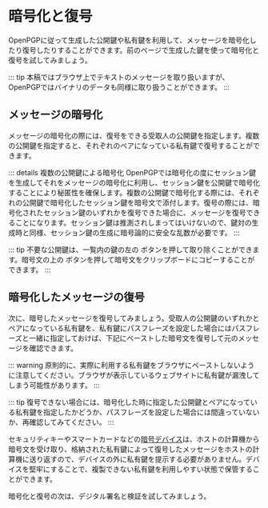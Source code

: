 # 暗号化と復号
OpenPGPに従って生成した公開鍵や私有鍵を利用して、メッセージを暗号化したり復号したりすることができます。前のページで生成した鍵を使って暗号化と復号を試してみましょう。

::: tip
本稿ではブラウザ上でテキストのメッセージを取り扱いますが、OpenPGPではバイナリのデータも同様に取り扱うことができます。
:::

## メッセージの暗号化
メッセージの暗号化の際には、復号をできる受取人の公開鍵を指定します。複数の公開鍵を指定すると、それぞれのペアになっている私有鍵で復号することができます。

::: details 複数の公開鍵による暗号化
OpenPGPでは暗号化の度にセッション鍵を生成してそれをメッセージの暗号化に利用し、セッション鍵を公開鍵で暗号化することにより秘匿性を確保します。複数の公開鍵で暗号化する際には、それぞれの公開鍵で暗号化したセッション鍵を暗号文で添付します。復号の際には、暗号化されたセッション鍵のいずれかを復号できた場合に、メッセージを復号できることになります。セッション鍵は推測されしまってはいけないので、鍵対の生成時と同様、セッション鍵の生成に暗号論的に安全な乱数が必要です。
:::

::: tip
不要な公開鍵は、一覧内の鍵の左の <font-awesome-icon icon="eraser" /> ボタンを押して取り除くことができます。暗号文の上の <font-awesome-icon icon="copy" /> ボタンを押して暗号文をクリップボードにコピーすることができます。
:::

<Encrypt />

## 暗号化したメッセージの復号
次に、暗号したメッセージを復号してみましょう。受取人の公開鍵のいずれかとペアになっている私有鍵を、私有鍵にパスフレーズを設定した場合にはパスフレーズと一緒に指定しておけば、下記にペーストした暗号文を復号して元のメッセージを確認できます。

::: warning
原則的に、実際に利用する私有鍵をブラウザにペーストしないように注意してください。ブラウザが表示しているウェブサイトに私有鍵が漏洩してしまう可能性があります。
:::

<Decrypt section="encryption" />

::: tip
復号できない場合には、暗号化した時に指定した公開鍵とペアになっている私有鍵を指定したかどうか、パスフレーズを設定した場合には間違っていないか、再確認してみてください。
:::

セキュリティキーやスマートカードなどの[暗号デバイス](../device/)は、ホストの計算機から暗号文を受け取り、格納された私有鍵によって復号したメッセージをホストの計算機に送り返すので、デバイスの外に私有鍵を提示する必要がありません。デバイスを堅牢にすることで、複製できない私有鍵を利用しやすい状態で保管することができます。

暗号化と復号の次は、デジタル署名と検証を試してみましょう。
